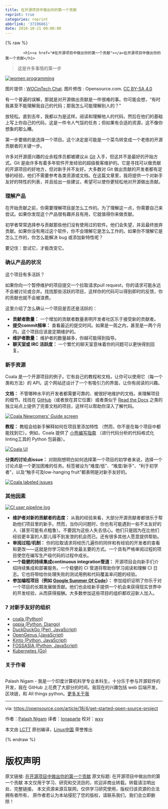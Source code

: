 ```yaml
---
title: 在开源项目中做出你的第一个贡献
reprint: true
categories: reprint
abbrlink: '37196861'
date: 2018-10-21 00:00:00
---
```


{% raw %}

            <h1><a href="#在开源项目中做出你的第一个贡献"></a>在开源项目中做出你的第一个贡献</h1>
<blockquote>
<p>这是许多事情的第一步</p>
</blockquote>
<p><a href="https://camo.githubusercontent.com/c57b78fd35d007ea39e2264da81b183076b25150/68747470733a2f2f6f70656e736f757263652e636f6d2f73697465732f64656661756c742f66696c65732f7374796c65732f696d6167652d66756c6c2d73697a652f7075626c69632f6c6561642d696d616765732f636f6c6c61622d7465616d2d706169722d70726f6772616d6d696e672d636f64652d6b6579626f617264322e706e673f69746f6b3d576e4b66736c2d47"><img src="https://p0.ssl.qhimg.com/t017df0d40e33c00f78.png" alt="women programming" title="women programming"></a></p>
<p>图片提供 : <a href="https://www.flickr.com/photos/wocintechchat/25171528213/">WOCinTech Chat</a>. 图片修改 : Opensource.com. <a href="https://creativecommons.org/licenses/by/4.0/">CC BY-SA 4.0</a></p>
<p>有一个普遍的误解，那就是对开源做出贡献是一件很难的事。你可能会想，“有时我甚至不能理解我自己的代码；那我怎么可能理解别人的？”</p>
<p>放轻松。直到去年，我都以为是这样。阅读和理解他人的代码，然后在他们的基础上写上你自己的代码，这是一件令人气馁的任务；但如果有合适的资源，这不像你想象的那么糟。</p>
<p>第一步要做的是选择一个项目。这个决定是可能是一个菜鸟转变成一个老练的开源贡献者的关键一步。</p>
<p>许多对开源感兴趣的业余程序员都被建议从 <a href="https://git-scm.com/">Git</a> 入手，但这并不是最好的开始方式。Git 是由许多有着多年软件开发经验的超级极客维护的。它是寻找可以做贡献的开源项目的好地方，但对新手并不友好。大多数对 Git 做出贡献的开发者都有足够的经验，他们不需要参考各类资源或文档。在这篇文章里，我将提供一个对新手友好的特性的列表，并且给出一些建议，希望可以使你更轻松地对开源做出贡献。</p>
<h3><a href="#理解产品"></a>理解产品</h3>
<p>在开始贡献之前，你需要理解项目是怎么工作的。为了理解这一点，你需要自己来尝试。如果你发现这个产品很有趣并且有用，它就值得你来做贡献。</p>
<p>初学者常常选择参与贡献那些他们没有使用过的软件。他们会失望，并且最终放弃贡献。如果你没有用过这个软件，你不会理解它是怎么工作的。如果你不理解它是怎么工作的，你怎么能解决 bug 或添加新特性呢？</p>
<p>要记住：尝试它，才能改变它。</p>
<h3><a href="#确认产品的状况"></a>确认产品的状况</h3>
<p>这个项目有多活跃？</p>
<p>如果你向一个暂停维护的项目提交一个拉取请求pull request，你的请求可能永远不会被讨论或合并。找找那些活跃的项目，这样你的代码可以得到即时的反馈，你的贡献也就不会被浪费。</p>
<p>这里介绍了怎么确认一个项目是否还是活跃的：</p>
<ul>
<li><strong>贡献者数量：</strong> 一个增加的贡献者数量表明开发者社区乐于接受新的贡献者。</li>
<li><strong>提交commit频率：</strong> 查看最近的提交时间。如果是一周之内，甚至是一两个月内，这个项目应该是定期维护的。</li>
<li><strong>维护者数量：</strong> 维护者的数量越多，你越可能得到指导。</li>
<li><strong>聊天室或 IRC 活跃度：</strong> 一个繁忙的聊天室意味着你的问题可以更快得到回复。</li>
</ul>
<h3><a href="#新手资源"></a>新手资源</h3>
<p>Coala 是一个开源项目的例子。它有自己的教程和文档，让你可以使用它（每一个类和方法）的 API。这个网站还设计了一个有吸引力的界面，让你有阅读的兴趣。</p>
<p><strong>文档：</strong> 不管哪种水平的开发者都需要可靠的、被很好地维护的文档，来理解项目的细节。找找在 <a href="https://github.com/">GitHub</a>（或者放在其它位置）或者类似于 <a href="https://readthedocs.org/">Read the Docs</a> 之类的独立站点上提供了完善文档的项目，这样可以帮助你深入了解代码。</p>
<p><a href="https://camo.githubusercontent.com/33022bda148c7a4f6728e731194853398a15a5bf/68747470733a2f2f6f70656e736f757263652e636f6d2f73697465732f64656661756c742f66696c65732f7374796c65732f70616e6f706f6c795f696d6167655f6f726967696e616c2f7075626c69632f696d616765732f6c6966652d75706c6f6164732f636f616c612d6e6577636f6d6572735f67756964652e706e673f69746f6b3d47376d665062584e"><img src="https://p0.ssl.qhimg.com/t011c818d844531f084.png" alt="Coala Newcomers' Guide screen" title="Coala Newcomers' Guide screen"></a></p>
<p><strong>教程：</strong> 教程会给新手解释如何在项目里添加特性 （然而，你不是在每个项目中都能找到它）。例如，Coala 提供了 <a href="http://api.coala.io/en/latest/Developers/Writing_Linter_Bears.html">小熊编写指南</a> （进行代码分析的代码格式化linting工具的 Python 包装器）。</p>
<p><a href="https://camo.githubusercontent.com/87207671f48645f02ea0a1f2bdca9b99b92c25d7/68747470733a2f2f6f70656e736f757263652e636f6d2f73697465732f64656661756c742f66696c65732f7374796c65732f70616e6f706f6c795f696d6167655f6f726967696e616c2f7075626c69632f696d616765732f6c6966652d75706c6f6164732f636f616c615f75692e706e673f69746f6b3d4c52303236323957"><img src="https://p0.ssl.qhimg.com/t01061a42c1d0445515.png" alt="Coala UI" title="Coala User Interface screenshot"></a></p>
<p><strong>分类的讨论点issue：</strong> 对刚刚想明白如何选择第一个项目的初学者来说，选择一个讨论点是一个更加困难的任务。标签被设为“难度/低”、“难度/新手”、“利于初学者”，以及“触手可及low-hanging fruit”都表明是对新手友好的。</p>
<p><a href="https://camo.githubusercontent.com/e6dc4dbefb7bf30339f1e9dfd59e754ab19f8a3d/68747470733a2f2f6f70656e736f757263652e636f6d2f73697465732f64656661756c742f66696c65732f7374796c65732f70616e6f706f6c795f696d6167655f6f726967696e616c2f7075626c69632f696d616765732f6c6966652d75706c6f6164732f636f616c615f6c6162656c65645f6973737565732e706e673f69746f6b3d373471536a475f54"><img src="https://p0.ssl.qhimg.com/t012ebd3220e384af51.png" alt="Coala labeled issues" title="Coala labeled issues"></a></p>
<h3><a href="#其他因素"></a>其他因素</h3>
<p><a href="https://camo.githubusercontent.com/773d74d923d6154ef5f2c02db5be05fc88511fc1/68747470733a2f2f6f70656e736f757263652e636f6d2f73697465732f64656661756c742f66696c65732f7374796c65732f70616e6f706f6c795f696d6167655f6f726967696e616c2f7075626c69632f696d616765732f6c6966652d75706c6f6164732f63695f6c6f67732e706e673f69746f6b3d4a33563867626337"><img src="https://p0.ssl.qhimg.com/t01c2f643818dde745b.png" alt="CI user pipeline log" title="CI user pipeline log"></a></p>
<ul>
<li><strong>维护者对新的贡献者的态度：</strong> 从我的经验来看，大部分开源贡献者都很乐于帮助他们项目里的新手。然而，当你问问题时，你也有可能遇到一些不太友好的人（甚至可能有点粗鲁）。不要因为这些人失去信心。他们只是因为在比他们经验更丰富的人那儿得不到发泄的机会而已。还有很多其他人愿意提供帮助。</li>
<li><strong>审阅过程/机制：</strong> 你的拉取请求将经历几遍你的同伴和有经验的开发者的查看和更改——这就是你学习软件开发最主要的方式。一个具有严格审阅过程的项目使您在编写生产级代码的过程中成长。</li>
<li><strong>一个稳健的持续集成continuous integration管道：</strong> 开源项目会向新手们介绍持续集成和部署服务。一个稳健的 CI 管道将帮助你学习阅读和理解 CI 日志。它也将带给你处理失败的测试用例和代码覆盖率问题的经验。</li>
<li><strong>参加编程项目（例如 <a href="https://en.wikipedia.org/wiki/Google_Summer_of_Code">Google Summer Of Code</a>）：</strong> 参加组织证明了你乐于对一个项目的长期发展做贡献。他们也会给新手提供一个机会来获得现实世界中的开发经验，从而获得报酬。大多数参加这些项目的组织都欢迎新人加入。</li>
</ul>
<h3><a href="#7-对新手友好的组织"></a>7 对新手友好的组织</h3>
<ul>
<li><a href="https://github.com/coala/coala">coala (Python)</a></li>
<li><a href="https://github.com/oppia/oppia">oppia (Python, Django)</a></li>
<li><a href="https://github.com/duckduckgo/">DuckDuckGo (Perl, JavaScript)</a></li>
<li><a href="https://github.com/OpenGenus/">OpenGenus (JavaScript)</a></li>
<li><a href="https://github.com/kinto">Kinto (Python, JavaScript)</a></li>
<li><a href="https://github.com/fossasia/">FOSSASIA (Python, JavaScript)</a></li>
<li><a href="https://github.com/kubernetes">Kubernetes (Go)</a></li>
</ul>
<h3><a href="#关于作者"></a>关于作者</h3>
<p><a href="https://opensource.com/users/palash25"><img src="https://p0.ssl.qhimg.com/t0164e8ca56a32b90f2.png" alt=""></a></p>
<p>Palash Nigam - 我是一个印度计算机科学专业本科生，十分乐于参与开源软件的开发，我在 GitHub 上花费了大部分的时间。我现在的兴趣包括 web 后端开发，区块链，和 All things python。<a href="https://opensource.com/users/palash25">更多关于我</a></p>
<hr>
<p>via: <a href="https://opensource.com/article/18/4/get-started-open-source-project">https://opensource.com/article/18/4/get-started-open-source-project</a></p>
<p>作者：<a href="https://opensource.com/users/palash25">Palash Nigam</a> 译者：<a href="https://github.com/lonaparte">lonaparte</a> 校对：<a href="https://github.com/wxy">wxy</a></p>
<p>本文由 <a href="https://github.com/LCTT/TranslateProject">LCTT</a> 原创编译，<a href="https://linux.cn/">Linux中国</a> 荣誉推出</p>

          
{% endraw %}

# 版权声明
原文链接: [在开源项目中做出你的第一个贡献](https://www.zcfy.cc/article/make-your-first-contribution-to-an-open-source-project)
原文标题: 在开源项目中做出你的第一个贡献
本文仅用于学习、研究和交流目的，欢迎非商业转载。转载请注明出处、完整链接。
本文资源来源互联网，仅供学习研究使用，版权归该资源的合法拥有者所有，
原作者若认为本站侵犯了您的版权，请联系我们，我们会立即删除！
